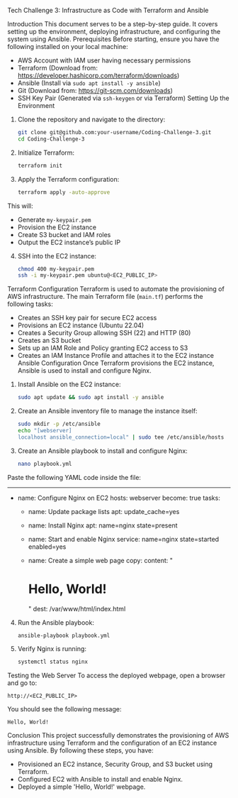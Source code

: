 Tech Challenge 3: Infrastructure as Code with Terraform and Ansible


Introduction
This document serves to be a step-by-step guide. It covers setting up the environment, deploying infrastructure, and configuring the system using Ansible.
Prerequisites
Before starting, ensure you have the following installed on your local machine:
- AWS Account with IAM user having necessary permissions
- Terraform (Download from: https://developer.hashicorp.com/terraform/downloads)
- Ansible (Install via `sudo apt install -y ansible`)
- Git (Download from: https://git-scm.com/downloads)
- SSH Key Pair (Generated via `ssh-keygen` or via Terraform)
Setting Up the Environment
1. Clone the repository and navigate to the directory:
   ```sh
   git clone git@github.com:your-username/Coding-Challenge-3.git
   cd Coding-Challenge-3
   ```
2. Initialize Terraform:
   ```sh
   terraform init
   ```
3. Apply the Terraform configuration:
   ```sh
   terraform apply -auto-approve
   ```
This will:
   - Generate `my-keypair.pem`
   - Provision the EC2 instance
   - Create S3 bucket and IAM roles
   - Output the EC2 instance’s public IP
4. SSH into the EC2 instance:
   ```sh
   chmod 400 my-keypair.pem
   ssh -i my-keypair.pem ubuntu@<EC2_PUBLIC_IP>
   ```
Terraform Configuration
Terraform is used to automate the provisioning of AWS infrastructure. The main Terraform file (`main.tf`) performs the following tasks:
- Creates an SSH key pair for secure EC2 access
- Provisions an EC2 instance (Ubuntu 22.04)
- Creates a Security Group allowing SSH (22) and HTTP (80)
- Creates an S3 bucket
- Sets up an IAM Role and Policy granting EC2 access to S3
- Creates an IAM Instance Profile and attaches it to the EC2 instance
Ansible Configuration
Once Terraform provisions the EC2 instance, Ansible is used to install and configure Nginx.
1. Install Ansible on the EC2 instance:
   ```sh
   sudo apt update && sudo apt install -y ansible
   ```
2. Create an Ansible inventory file to manage the instance itself:
   ```sh
   sudo mkdir -p /etc/ansible
   echo "[webserver]
   localhost ansible_connection=local" | sudo tee /etc/ansible/hosts
   ```
3. Create an Ansible playbook to install and configure Nginx:
   ```sh
   nano playbook.yml
   ```
Paste the following YAML code inside the file:

---
- name: Configure Nginx on EC2
  hosts: webserver
  become: true
  tasks:
    - name: Update package lists
      apt: update_cache=yes

    - name: Install Nginx
      apt: name=nginx state=present

    - name: Start and enable Nginx
      service: name=nginx state=started enabled=yes

    - name: Create a simple web page
      copy:
        content: "<h1>Hello, World!</h1>"
        dest: /var/www/html/index.html

4. Run the Ansible playbook:
   ```sh
   ansible-playbook playbook.yml
   ```
5. Verify Nginx is running:
   ```sh
   systemctl status nginx
   ```
Testing the Web Server
To access the deployed webpage, open a browser and go to:
   ```
   http://<EC2_PUBLIC_IP>
   ```
You should see the following message:
   ```
   Hello, World!
   ```

Conclusion
This project successfully demonstrates the provisioning of AWS infrastructure using Terraform and the configuration of an EC2 instance using Ansible. By following these steps, you have:
- Provisioned an EC2 instance, Security Group, and S3 bucket using Terraform.
- Configured EC2 with Ansible to install and enable Nginx.
- Deployed a simple 'Hello, World!' webpage.

